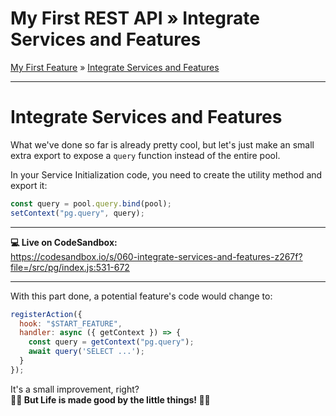 <h1 class="tutorial-step"><span>My First REST API &raquo;</span> Integrate Services and Features</h1>

[My First Feature](../README.md) &raquo; [Integrate Services and Features](./README.md)

---

# Integrate Services and Features

What we've done so far is already pretty cool, but let's just make an small extra export to expose a `query` function instead of the entire pool.

In your Service Initialization code, you need to create the utility method and export it:

```js
const query = pool.query.bind(pool);
setContext("pg.query", query);
```

---

**💻 Live on CodeSandbox:**   
https://codesandbox.io/s/060-integrate-services-and-features-z267f?file=/src/pg/index.js:531-672

---

With this part done, a potential feature's code would change to:

```js
registerAction({
  hook: "$START_FEATURE",
  handler: async ({ getContext }) => {
    const query = getContext("pg.query");
    await query('SELECT ...');
  }
});
```

It's a small improvement, right?   
**🧘‍♀️ But Life is made good by the little things! 🧘‍♀️**
